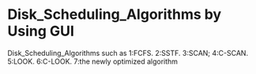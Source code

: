 # Disk_Scheduling_Algorithms by Using GUI
Disk_Scheduling_Algorithms such as
1:FCFS.
2:SSTF.
3:SCAN;
4:C-SCAN.
5:LOOK.
6:C-LOOK.
7:the newly optimized algorithm
